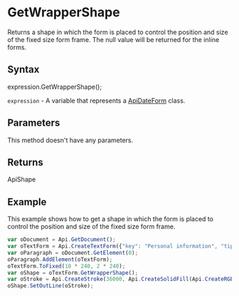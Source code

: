 # GetWrapperShape

Returns a shape in which the form is placed to control the position and size of the fixed size form frame.
The null value will be returned for the inline forms.

## Syntax

expression.GetWrapperShape();

`expression` - A variable that represents a [ApiDateForm](../ApiDateForm.md) class.

## Parameters

This method doesn't have any parameters.

## Returns

ApiShape

## Example

This example shows how to get a shape in which the form is placed to control the position and size of the fixed size form frame.

```javascript
var oDocument = Api.GetDocument();
var oTextForm = Api.CreateTextForm({"key": "Personal information", "tip": "Enter your first name", "required": true, "placeholder": "First name", "comb": true, "maxCharacters": 10, "cellWidth": 3, "multiLine": false, "autoFit": false});
var oParagraph = oDocument.GetElement(0);
oParagraph.AddElement(oTextForm);
oTextForm.ToFixed(10 * 240, 2 * 240);
var oShape = oTextForm.GetWrapperShape();
var oStroke = Api.CreateStroke(36000, Api.CreateSolidFill(Api.CreateRGBColor(255, 111, 61)));
oShape.SetOutLine(oStroke);
```
